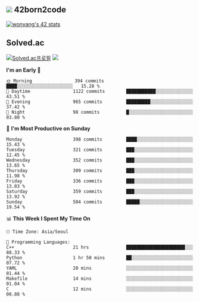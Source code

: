 
## <img src="https://img.shields.io/badge/-000000?style=flat&logo=42&logoColor=white"> 42born2code
<!--[![wonyang's 42 stats](https://badge42.vercel.app/api/v2/cl5nhe5b6007809kydha7ht42/stats?cursusId=21&coalitionId=88)](https://profile.intra.42.fr/users/wonyang)-->

[![wonyang's 42 stats](https://badge.mediaplus.ma/starryblue/wonyang?1337Badge=off&UM6P=off)](https://github.com/oakoudad/badge42)

## Solved.ac
[![Solved.ac프로필](http://mazassumnida.wtf/api/v2/generate_badge?boj=bennyws)](https://solved.ac/bennyws)
<a href="https://solved.ac/bennyws"><img src="http://mazandi.herokuapp.com/api?handle=bennyws&theme=cold"/></a>

<!--START_SECTION:waka-->
**I'm an Early 🐤** 

```text
🌞 Morning                394 commits         ████░░░░░░░░░░░░░░░░░░░░░   15.28 % 
🌆 Daytime                1122 commits        ███████████░░░░░░░░░░░░░░   43.51 % 
🌃 Evening                965 commits         █████████░░░░░░░░░░░░░░░░   37.42 % 
🌙 Night                  98 commits          █░░░░░░░░░░░░░░░░░░░░░░░░   03.80 % 
```
📅 **I'm Most Productive on Sunday** 

```text
Monday                   398 commits         ████░░░░░░░░░░░░░░░░░░░░░   15.43 % 
Tuesday                  321 commits         ███░░░░░░░░░░░░░░░░░░░░░░   12.45 % 
Wednesday                352 commits         ███░░░░░░░░░░░░░░░░░░░░░░   13.65 % 
Thursday                 309 commits         ███░░░░░░░░░░░░░░░░░░░░░░   11.98 % 
Friday                   336 commits         ███░░░░░░░░░░░░░░░░░░░░░░   13.03 % 
Saturday                 359 commits         ███░░░░░░░░░░░░░░░░░░░░░░   13.92 % 
Sunday                   504 commits         █████░░░░░░░░░░░░░░░░░░░░   19.54 % 
```


📊 **This Week I Spent My Time On** 

```text
🕑︎ Time Zone: Asia/Seoul

💬 Programming Languages: 
C++                      21 hrs              ██████████████████████░░░   88.33 % 
Python                   1 hr 50 mins        ██░░░░░░░░░░░░░░░░░░░░░░░   07.72 % 
YAML                     20 mins             ░░░░░░░░░░░░░░░░░░░░░░░░░   01.44 % 
Makefile                 14 mins             ░░░░░░░░░░░░░░░░░░░░░░░░░   01.04 % 
C                        12 mins             ░░░░░░░░░░░░░░░░░░░░░░░░░   00.88 % 
```


<!--END_SECTION:waka-->
